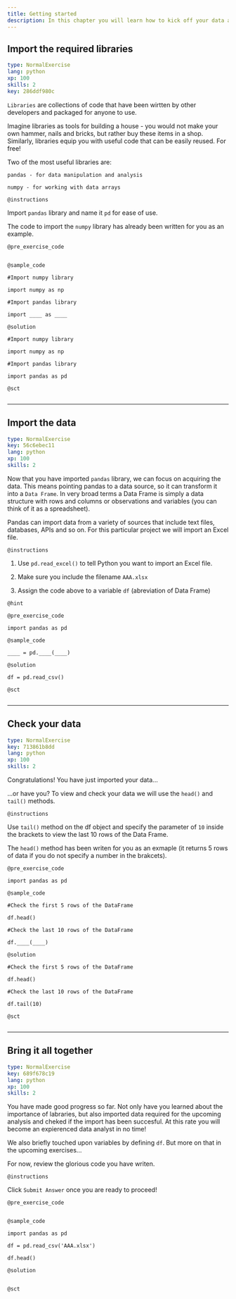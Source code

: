 ```yaml
---
title: Getting started
description: In this chapter you will learn how to kick off your data analysis project. This includes equiping your working environment with powerful libraries, importing the data you want to analyse and checking if the data import has been succesful.
---
```

## Import the required libraries

```yaml
type: NormalExercise
lang: python
xp: 100
skills: 2
key: 286ddf980c
```
`Libraries` are collections of code that have been wirtten by other developers and packaged for anyone to use.

Imagine libraries as tools for building a house - you would not make your own hammer, nails and bricks, but rather buy these items in a shop. Similarly, libraries equip you with useful code that can be easily reused. For free! 

Two of the most useful libraries are:

`pandas - for data manipulation and analysis`

`numpy - for working with data arrays`

`@instructions`

Import `pandas` library and name it `pd` for ease of use. 

The code to import the `numpy` library has already been written for you as an example.

`@pre_exercise_code`
```
```

`@sample_code`
```
#Import numpy library

import numpy as np

#Import pandas library

import ____ as ____

```
`@solution`
```
#Import numpy library

import numpy as np

#Import pandas library

import pandas as pd

```

`@sct`
```{python}

```
---
## Import the data

```yaml
type: NormalExercise
key: 56c6ebec11
lang: python
xp: 100
skills: 2
```
Now that you have imported `pandas` library, we can focus on acquiring the data. This means pointing pandas to a data source, so it can transform it into a `Data Frame`. In very broad terms a Data Frame is simply a data structure with rows and columns or observations and variables (you can think of it as a spreadsheet).

Pandas can import data from a variety of sources that include text files, databases, APIs and so on. For this particular project we will import an Excel file. 

`@instructions`

1) Use `pd.read_excel()` to tell Python you want to import an Excel file.

2) Make sure you include the filename `AAA.xlsx`

3) Assign the code above to a variable `df` (abreviation of Data Frame)

`@hint`

`@pre_exercise_code`
```
import pandas as pd

```

`@sample_code`
```
____ = pd.____(____)

```

`@solution`
```
df = pd.read_csv()

```

`@sct`
```{python}

```

---
## Check your data

```yaml
type: NormalExercise
key: 713861b8dd
lang: python
xp: 100
skills: 2
```
Congratulations! You have just imported your data...

...or have you? To view and check your data we will use the `head()` and `tail()` methods.

`@instructions`

Use `tail()` method on the df object and specify the parameter of `10` inside the brackets to view the last 10 rows of the Data Frame.

The `head()` method has been writen for you as an exmaple (it returns 5 rows of data if you do not specify a number in the brakcets).

`@pre_exercise_code`
```
import pandas as pd 

```
`@sample_code`
```
#Check the first 5 rows of the DataFrame

df.head()

#Check the last 10 rows of the DataFrame

df.____(____)
```

`@solution`
```{python}
#Check the first 5 rows of the DataFrame

df.head()

#Check the last 10 rows of the DataFrame

df.tail(10)
```

`@sct`
```{python}

```
---
## Bring it all together

```yaml
type: NormalExercise
key: 689f678c19
lang: python
xp: 100
skills: 2
```
You have made good progress so far. Not only have you learned about the importance of labraries, but also imported data required for the upcoming analysis and cheked if the import has been succesful. At this rate you will become an expierenced data analyst in no time!

We also briefly touched upon variables by defining `df`. But more on that in the upcoming exercises...

For now, review the glorious code you have writen.

`@instructions`

Click `Submit Answer` once you are ready to proceed!

`@pre_exercise_code`
```{python}

```

`@sample_code`
```
import pandas as pd

df = pd.read_csv('AAA.xlsx')

df.head()

```

`@solution`
```{python}

```

`@sct`
```{python}

```
